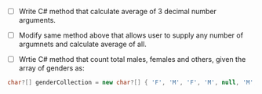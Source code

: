 - [ ] Write C# method that calculate average of 3 decimal number arguments.

- [ ] Modify same method above that allows user to supply any number of argumnets and calculate average of all.

- [ ] Wrtie C# method that count total males, females and others, given the array of genders as:
```csharp
char?[] genderCollection = new char?[] { 'F', 'M', 'F', 'M', null, 'M', null, 'F', 'F', 'M', null, null, 'F', 'M', 'M' };
```
